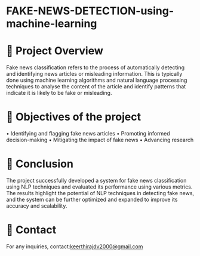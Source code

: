 # FAKE-NEWS-DETECTION-using-machine-learning
# 🌟 Project Overview
Fake news classification refers to the process of automatically detecting and identifying news articles or misleading information. This is typically done using machine learning algorithms and natural language processing techniques to analyse the content of the article and identify patterns that indicate it is likely to be fake or misleading.
# 🚀 Objectives of the project
•	Identifying and flagging fake news articles
•	Promoting informed decision-making
•	Mitigating the impact of fake news
•	Advancing research
# 🎯 Conclusion
The project successfully developed a system for fake news classification using NLP techniques and evaluated its performance using various metrics. The results highlight the potential of NLP techniques in detecting fake news, and the system can be further optimized and expanded to improve its accuracy and scalability.
# 📧 Contact
For any inquiries, contact:keerthirajdv2000@gmail.com
